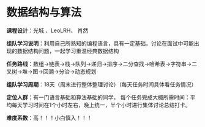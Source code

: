 # 数据结构与算法


**课程设计**：光城 、LeoLRH、 肖然

**组队学习说明**：利用自己所熟知的编程语言，具有一定基础，讨论在面试中可能出现的数据结构问题，一起学习重温经典数据结构

**任务路线**：数组->链表->栈->队列->递归->排序->二分查找->哈希表->字符串->二叉树->堆->图->回溯->分治->动态规划

**组队学习周期**：18天（周末进行整体整理讨论）（每天任务时间具体看任务情况）

**定位人群**：有一门语言基础和算法基础的同学，
每个任务完成大概所需时间：平均每天学习时间在1个小时左右，晚上统一，半个小时进行集体讨论总结打卡。

**难度系数**：高！！！小白慎入！！！

